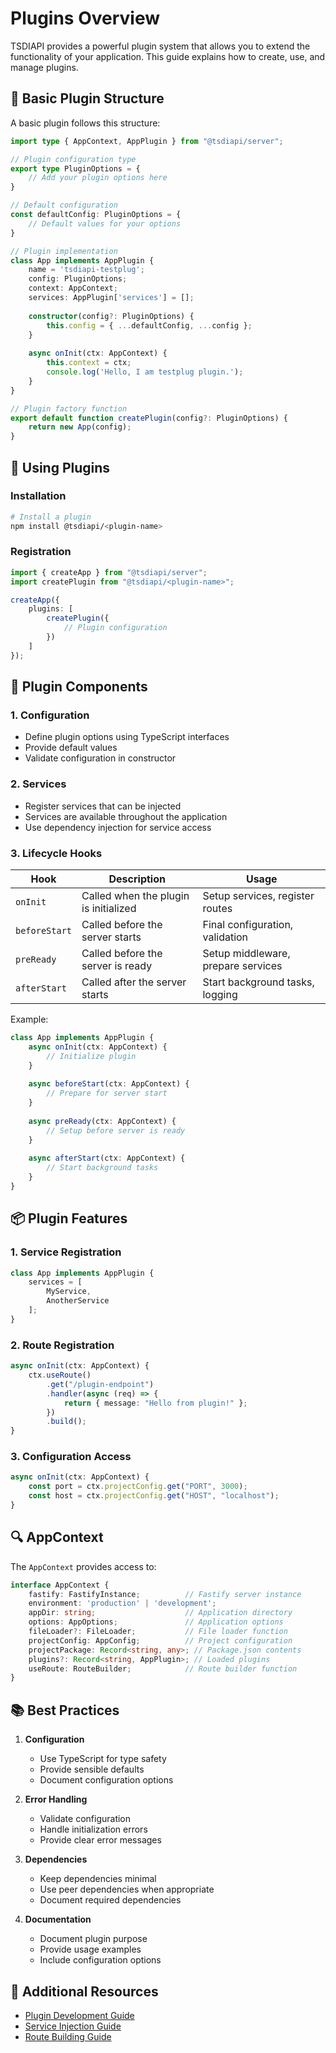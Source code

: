 # Plugins Overview

TSDIAPI provides a powerful plugin system that allows you to extend the functionality of your application. This guide explains how to create, use, and manage plugins.

## 🚀 Basic Plugin Structure

A basic plugin follows this structure:

```typescript
import type { AppContext, AppPlugin } from "@tsdiapi/server";

// Plugin configuration type
export type PluginOptions = {
    // Add your plugin options here
}

// Default configuration
const defaultConfig: PluginOptions = {
    // Default values for your options
}

// Plugin implementation
class App implements AppPlugin {
    name = 'tsdiapi-testplug';
    config: PluginOptions;
    context: AppContext;
    services: AppPlugin['services'] = [];
    
    constructor(config?: PluginOptions) {
        this.config = { ...defaultConfig, ...config };
    }
    
    async onInit(ctx: AppContext) {
        this.context = ctx;
        console.log('Hello, I am testplug plugin.');
    }
}

// Plugin factory function
export default function createPlugin(config?: PluginOptions) {
    return new App(config);
}
```

## 🔌 Using Plugins

### Installation
```bash
# Install a plugin
npm install @tsdiapi/<plugin-name>
```

### Registration
```typescript
import { createApp } from "@tsdiapi/server";
import createPlugin from "@tsdiapi/<plugin-name>";

createApp({
    plugins: [
        createPlugin({
            // Plugin configuration
        })
    ]
});
```

## 🔧 Plugin Components

### 1. Configuration
- Define plugin options using TypeScript interfaces
- Provide default values
- Validate configuration in constructor

### 2. Services
- Register services that can be injected
- Services are available throughout the application
- Use dependency injection for service access

### 3. Lifecycle Hooks

| Hook | Description | Usage |
|------|-------------|-------|
| `onInit` | Called when the plugin is initialized | Setup services, register routes |
| `beforeStart` | Called before the server starts | Final configuration, validation |
| `preReady` | Called before the server is ready | Setup middleware, prepare services |
| `afterStart` | Called after the server starts | Start background tasks, logging |

Example:
```typescript
class App implements AppPlugin {
    async onInit(ctx: AppContext) {
        // Initialize plugin
    }
    
    async beforeStart(ctx: AppContext) {
        // Prepare for server start
    }
    
    async preReady(ctx: AppContext) {
        // Setup before server is ready
    }
    
    async afterStart(ctx: AppContext) {
        // Start background tasks
    }
}
```

## 📦 Plugin Features

### 1. Service Registration
```typescript
class App implements AppPlugin {
    services = [
        MyService,
        AnotherService
    ];
}
```

### 2. Route Registration
```typescript
async onInit(ctx: AppContext) {
    ctx.useRoute()
        .get("/plugin-endpoint")
        .handler(async (req) => {
            return { message: "Hello from plugin!" };
        })
        .build();
}
```

### 3. Configuration Access
```typescript
async onInit(ctx: AppContext) {
    const port = ctx.projectConfig.get("PORT", 3000);
    const host = ctx.projectConfig.get("HOST", "localhost");
}
```

## 🔍 AppContext

The `AppContext` provides access to:

```typescript
interface AppContext {
    fastify: FastifyInstance;          // Fastify server instance
    environment: 'production' | 'development';
    appDir: string;                    // Application directory
    options: AppOptions;               // Application options
    fileLoader?: FileLoader;           // File loader function
    projectConfig: AppConfig;          // Project configuration
    projectPackage: Record<string, any>; // Package.json contents
    plugins?: Record<string, AppPlugin>; // Loaded plugins
    useRoute: RouteBuilder;            // Route builder function
}
```

## 📚 Best Practices

1. **Configuration**
   - Use TypeScript for type safety
   - Provide sensible defaults
   - Document configuration options

2. **Error Handling**
   - Validate configuration
   - Handle initialization errors
   - Provide clear error messages

3. **Dependencies**
   - Keep dependencies minimal
   - Use peer dependencies when appropriate
   - Document required dependencies

4. **Documentation**
   - Document plugin purpose
   - Provide usage examples
   - Include configuration options

## 🔗 Additional Resources

- [Plugin Development Guide](./development.md)
- [Service Injection Guide](../core/services.md)
- [Route Building Guide](../core/routing.md)
